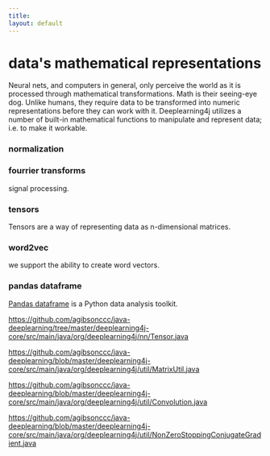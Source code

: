 ```yaml
---
title: 
layout: default
---
```


# data's mathematical representations

Neural nets, and computers in general, only perceive the world as it is processed through mathematical transformations. Math is their seeing-eye dog. Unlike humans, they require data to be transformed into numeric representations before they can work with it. Deeplearning4j utilizes a number of built-in mathematical functions to manipulate and represent data; i.e. to make it workable. 

### normalization

### fourrier transforms
signal processing.

### tensors
Tensors are a way of representing data as n-dimensional matrices. 

### word2vec

we support the ability to create word vectors.

### pandas dataframe

[Pandas dataframe](http://pandas.pydata.org/pandas-docs/version/0.13.1/index.html) is a Python data analysis toolkit. 






https://github.com/agibsonccc/java-deeplearning/tree/master/deeplearning4j-core/src/main/java/org/deeplearning4j/nn/Tensor.java

https://github.com/agibsonccc/java-deeplearning/blob/master/deeplearning4j-core/src/main/java/org/deeplearning4j/util/MatrixUtil.java

https://github.com/agibsonccc/java-deeplearning/blob/master/deeplearning4j-core/src/main/java/org/deeplearning4j/util/Convolution.java

https://github.com/agibsonccc/java-deeplearning/blob/master/deeplearning4j-core/src/main/java/org/deeplearning4j/util/NonZeroStoppingConjugateGradient.java

